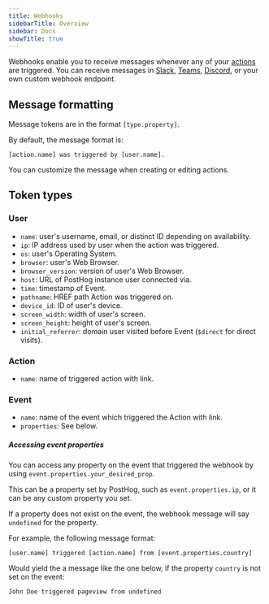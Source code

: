 ```yaml
---
title: Webhooks
sidebarTitle: Overview
sidebar: Docs
showTitle: true
---
```


Webhooks enable you to receive messages whenever any of your [actions](/docs/user-guides/actions) are triggered. You can receive messages in [Slack](/docs/webhooks/slack), [Teams](/docs/webhooks/teams), [Discord](/docs/webhooks/discord), or your own custom webhook endpoint.

## Message formatting

Message tokens are in the format `[type.property]`.

By default, the message format is:
```
[action.name] was triggered by [user.name].
```

You can customize the message when creating or editing actions.

## Token types

### User

- `name`: user's username, email, or distinct ID depending on availability.
- `ip`: IP address used by user when the action was triggered.
- `os`: user's Operating System.
- `browser`: user's Web Browser.
- `browser_version`: version of user's Web Browser.
- `host`: URL of PostHog instance user connected via.
- `time`: timestamp of Event.
- `pathname`: HREF path Action was triggered on.
- `device_id`: ID of user's device.
- `screen_width`: width of user's screen.
- `screen_height`: height of user's screen.
- `initial_referrer`: domain user visited before Event (`$direct` for direct visits).

### Action

- `name`: name of triggered action with link.

### Event

- `name`: name of the event which triggered the Action with link.
- `properties`: See below.

##### Accessing event properties

You can access any property on the event that triggered the webhook by using `event.properties.your_desired_prop`.

This can be a property set by PostHog, such as `event.properties.ip`, or it can be any custom property you set. 

If a property does not exist on the event, the webhook message will say `undefined` for the property.

For example, the following message format:

```
[user.name] triggered [action.name] from [event.properties.country]
```

Would yield the a message like the one below, if the property `country` is not set on the event:

```
John Doe triggered pageview from undefined
```
